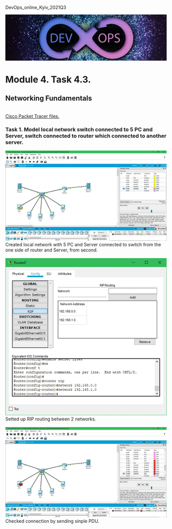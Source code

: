 <p>DevOps_online_Kyiv_2021Q3</p>

<img src="img/devops_head.jpg" alt="DevOps">

<h1>Module 4. Task 4.3.</h1>
<h2>Networking Fundamentals</h2>
<br>
<a href="https://github.com/HnatiukDA/DevOps_online_Kyiv_2021Q3/tree/main/m4/task4.3/files" title="Files">Cisco Packet Tracer files.</a>

<h3>Task 1. Model local network switch connected to 5 PC and Server, switch connected to router which connected to another server.</h3>

<p>
<img src="img/task4.3.1.jpg" alt="Task 4.3">
<br>
Created local network with 5 PC and Server connected to switch from the one side of router and Server, from second.
<br>
<br>
<img src="img/task4.3.2.jpg" alt="Task 4.3_2">
<br>
Setted up RIP routing between 2 networks.
<br>
<br>
<img src="img/task4.3.3.jpg" alt="Task 4.3_3">
<br>
Checked connection by sending sinple PDU.
<br>
</p>
